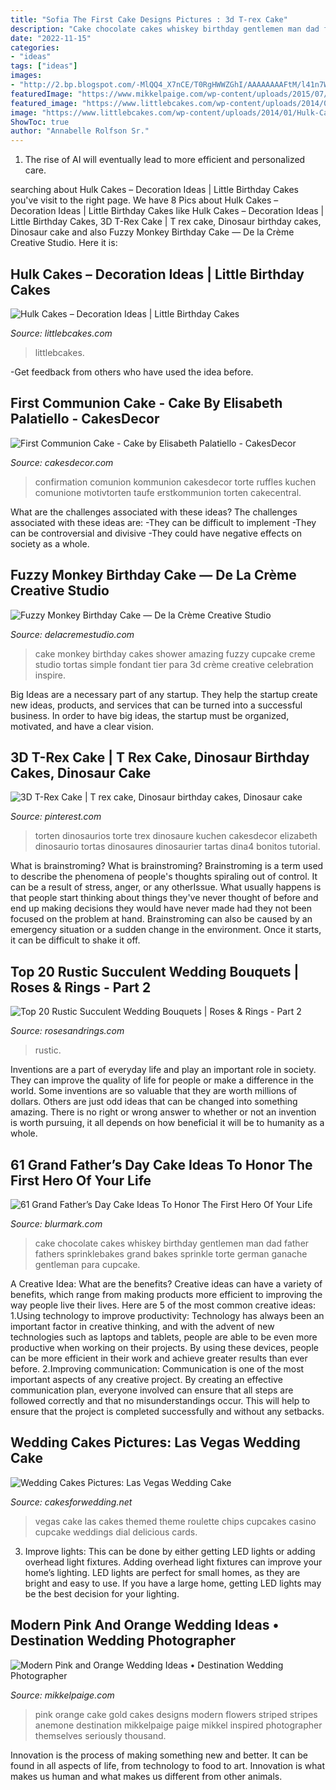```yaml
---
title: "Sofia The First Cake Designs Pictures : 3d T-rex Cake"
description: "Cake chocolate cakes whiskey birthday gentlemen man dad father fathers sprinklebakes grand bakes sprinkle torte german ganache gentleman para cupcake"
date: "2022-11-15"
categories:
- "ideas"
tags: ["ideas"]
images:
- "http://2.bp.blogspot.com/-MlQQ4_X7nCE/T0RgHWWZGhI/AAAAAAAAFtM/l41n7WkUoTA/s1600/wedding-cake-las-vegas-theme.jpg"
featuredImage: "https://www.mikkelpaige.com/wp-content/uploads/2015/07/mikkelpaige-orange_pink-florida_wedding_photo_details_0026.jpg"
featured_image: "https://www.littlebcakes.com/wp-content/uploads/2014/01/Hulk-Cake-768x1024.jpg"
image: "https://www.littlebcakes.com/wp-content/uploads/2014/01/Hulk-Cake-768x1024.jpg"
ShowToc: true
author: "Annabelle Rolfson Sr."
---
```



1. The rise of AI will eventually lead to more efficient and personalized care. 

	

		
searching about Hulk Cakes – Decoration Ideas | Little Birthday Cakes you've visit to the right page. We have 8 Pics about Hulk Cakes – Decoration Ideas | Little Birthday Cakes like Hulk Cakes – Decoration Ideas | Little Birthday Cakes, 3D T-Rex Cake | T rex cake, Dinosaur birthday cakes, Dinosaur cake and also Fuzzy Monkey Birthday Cake — De la Crème Creative Studio. Here it is:
		
    
## Hulk Cakes – Decoration Ideas | Little Birthday Cakes

<img loading=lazy src="https://www.littlebcakes.com/wp-content/uploads/2014/01/Hulk-Cake-768x1024.jpg" onerror="this.onerror=null;this.src='https://tse4.mm.bing.net/th?id=OIP.1tinCIVK0lSm-KQ566mV6gHaJ4&amp;pid=15.1';" alt="Hulk Cakes – Decoration Ideas | Little Birthday Cakes">

_Source: littlebcakes.com_

>littlebcakes. 

	

-Get feedback from others who have used the idea before.

    
## First Communion Cake - Cake By Elisabeth Palatiello - CakesDecor

<img loading=lazy src="https://pic.cakesdecor.com/m/rimfbemopdlo4vp7luo6.jpg" onerror="this.onerror=null;this.src='https://tse1.mm.bing.net/th?id=OIP.buXthy55t4uwbRxE0hTatAHaLL&amp;pid=15.1';" alt="First Communion Cake - Cake by Elisabeth Palatiello - CakesDecor">

_Source: cakesdecor.com_

>confirmation comunion kommunion cakesdecor torte ruffles kuchen comunione motivtorten taufe erstkommunion torten cakecentral. 

	

What are the challenges associated with these ideas?
The challenges associated with these ideas are: 
-They can be difficult to implement
-They can be controversial and divisive
-They could have negative effects on society as a whole.

    
## Fuzzy Monkey Birthday Cake — De La Crème Creative Studio

<img loading=lazy src="http://static1.squarespace.com/static/55077c4be4b0f11bacb25666/t/57374a190442629b019a5bfd/1463241252617/FuzzyMonkeyCake_05.jpg?format=1000w" onerror="this.onerror=null;this.src='https://tse1.mm.bing.net/th?id=OIP.VeT5NgmE95Tliz2XfDEbowHaKX&amp;pid=15.1';" alt="Fuzzy Monkey Birthday Cake — De la Crème Creative Studio">

_Source: delacremestudio.com_

>cake monkey birthday cakes shower amazing fuzzy cupcake creme studio tortas simple fondant tier para 3d crème creative celebration inspire. 

	

Big Ideas are a necessary part of any startup. They help the startup create new ideas, products, and services that can be turned into a successful business. In order to have big ideas, the startup must be organized, motivated, and have a clear vision.

    
## 3D T-Rex Cake | T Rex Cake, Dinosaur Birthday Cakes, Dinosaur Cake

<img loading=lazy src="https://i.pinimg.com/736x/bd/ab/e6/bdabe6ce65329d546418c5729eeb5f3f.jpg" onerror="this.onerror=null;this.src='https://tse4.mm.bing.net/th?id=OIP.RxfWmtDnBKlO8wJuKBDHMQHaJ3&amp;pid=15.1';" alt="3D T-Rex Cake | T rex cake, Dinosaur birthday cakes, Dinosaur cake">

_Source: pinterest.com_

>torten dinosaurios torte trex dinosaure kuchen cakesdecor elizabeth dinosaurio tortas dinosaures dinosaurier tartas dina4 bonitos tutorial. 

	

What is brainstroming?
What is brainstroming? Brainstroming is a term used to describe the phenomena of people's thoughts spiraling out of control. It can be a result of stress, anger, or any otherIssue. What usually happens is that people start thinking about things they've never thought of before and end up making decisions they would have never made had they not been focused on the problem at hand. Brainstroming can also be caused by an emergency situation or a sudden change in the environment. Once it starts, it can be difficult to shake it off.

    
## Top 20 Rustic Succulent Wedding Bouquets | Roses &amp; Rings - Part 2

<img loading=lazy src="http://www.rosesandrings.com/wp-content/uploads/2018/01/bouquet-featuring-succulents-dusty-pink-roses-and-peonies.jpg" onerror="this.onerror=null;this.src='https://tse3.mm.bing.net/th?id=OIP.WBLWjjhigx6A-RG0yK-0nQHaLH&amp;pid=15.1';" alt="Top 20 Rustic Succulent Wedding Bouquets | Roses &amp; Rings - Part 2">

_Source: rosesandrings.com_

>rustic. 

	

Inventions are a part of everyday life and play an important role in society. They can improve the quality of life for people or make a difference in the world. Some inventions are so valuable that they are worth millions of dollars. Others are just odd ideas that can be changed into something amazing. There is no right or wrong answer to whether or not an invention is worth pursuing, it all depends on how beneficial it will be to humanity as a whole.

    
## 61 Grand Father’s Day Cake Ideas To Honor The First Hero Of Your Life

<img loading=lazy src="http://www.blurmark.com/wp-content/uploads/2017/05/Fly-Dad-Cake.jpg" onerror="this.onerror=null;this.src='https://tse2.mm.bing.net/th?id=OIP.HOpBUg5FMI5xdsufMFGADwHaLH&amp;pid=15.1';" alt="61 Grand Father’s Day Cake Ideas To Honor The First Hero Of Your Life">

_Source: blurmark.com_

>cake chocolate cakes whiskey birthday gentlemen man dad father fathers sprinklebakes grand bakes sprinkle torte german ganache gentleman para cupcake. 

	

A Creative Idea: What are the benefits?
Creative ideas can have a variety of benefits, which range from making products more efficient to improving the way people live their lives. Here are 5 of the most common creative ideas: 
1.Using technology to improve productivity: Technology has always been an important factor in creative thinking, and with the advent of new technologies such as laptops and tablets, people are able to be even more productive when working on their projects. By using these devices, people can be more efficient in their work and achieve greater results than ever before. 
 2.Improving communication: Communication is one of the most important aspects of any creative project. By creating an effective communication plan, everyone involved can ensure that all steps are followed correctly and that no misunderstandings occur. This will help to ensure that the project is completed successfully and without any setbacks. 
 
    
## Wedding Cakes Pictures: Las Vegas Wedding Cake

<img loading=lazy src="http://2.bp.blogspot.com/-MlQQ4_X7nCE/T0RgHWWZGhI/AAAAAAAAFtM/l41n7WkUoTA/s1600/wedding-cake-las-vegas-theme.jpg" onerror="this.onerror=null;this.src='https://tse4.mm.bing.net/th?id=OIP.YMDyCwCyQpHbU2OV7bhASwHaJ4&amp;pid=15.1';" alt="Wedding Cakes Pictures: Las Vegas Wedding Cake">

_Source: cakesforwedding.net_

>vegas cake las cakes themed theme roulette chips cupcakes casino cupcake weddings dial delicious cards. 

	

3. Improve lights: This can be done by either getting LED lights or adding overhead light fixtures.
Adding overhead light fixtures can improve your home’s lighting. LED lights are perfect for small homes, as they are bright and easy to use. If you have a large home, getting LED lights may be the best decision for your lighting.

    
## Modern Pink And Orange Wedding Ideas • Destination Wedding Photographer

<img loading=lazy src="https://www.mikkelpaige.com/wp-content/uploads/2015/07/mikkelpaige-orange_pink-florida_wedding_photo_details_0026.jpg" onerror="this.onerror=null;this.src='https://tse3.mm.bing.net/th?id=OIP.Zvm4TsfQJTyU7kudlVflfwHaLF&amp;pid=15.1';" alt="Modern Pink and Orange Wedding Ideas • Destination Wedding Photographer">

_Source: mikkelpaige.com_

>pink orange cake gold cakes designs modern flowers striped stripes anemone destination mikkelpaige paige mikkel inspired photographer themselves seriously thousand. 

	

Innovation is the process of making something new and better. It can be found in all aspects of life, from technology to food to art. Innovation is what makes us human and what makes us different from other animals.

